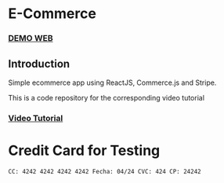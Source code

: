 # E-Commerce
### [DEMO WEB](https://reactjs-ecommercejs.netlify.app/)

## Introduction
Simple ecommerce app using ReactJS, Commerce.js and Stripe.

This is a code repository for the corresponding video tutorial 
### [Video Tutorial](https://www.youtube.com/watch?v=377AQ0y6LPA)
 
# Credit Card for Testing
``CC: 4242 4242 4242 4242
Fecha: 04/24
CVC: 424
CP: 24242``
